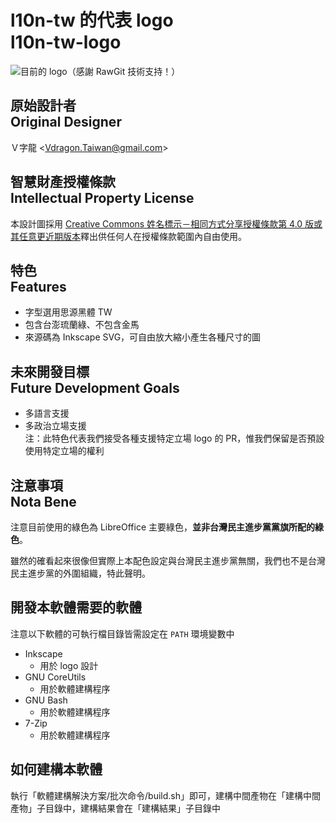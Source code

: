 # l10n-tw 的代表 logo<br />l10n-tw-logo
![目前的 logo（感謝 RawGit 技術支持！）](https://cdn.rawgit.com/l10n-tw/l10n-tw-logo/2d9ddee9a0d6893830de8138c27208dc71b12530/%E4%BE%86%E6%BA%90%E7%A2%BC/l10n-tw-logo-taiwan.svg)

## 原始設計者<br>Original Designer
Ｖ字龍 &lt;<Vdragon.Taiwan@gmail.com>&gt;

## 智慧財產授權條款<br>Intellectual Property License
本設計圖採用 [Creative Commons 姓名標示－相同方式分享授權條款第 4.0 版或其任意更近期版本](https://creativecommons.org/licenses/by-sa/4.0/)釋出供任何人在授權條款範圍內自由使用。

## 特色<br>Features
* 字型選用思源黑體 TW
* 包含台澎琉蘭綠、不包含金馬
* 來源碼為 Inkscape SVG，可自由放大縮小產生各種尺寸的圖

## 未來開發目標<br>Future Development Goals
* 多語言支援
* 多政治立場支援  
注：此特色代表我們接受各種支援特定立場 logo 的 PR，惟我們保留是否預設使用特定立場的權利

## 注意事項<br>Nota Bene
注意目前使用的綠色為 LibreOffice 主要綠色，**並非台灣民主進步黨黨旗所配的綠色**。

雖然的確看起來很像但實際上本配色設定與台灣民主進步黨無關，我們也不是台灣民主進步黨的外圍組織，特此聲明。

## 開發本軟體需要的軟體
注意以下軟體的可執行檔目錄皆需設定在 `PATH` 環境變數中

* Inkscape
	* 用於 logo 設計
* GNU CoreUtils
	* 用於軟體建構程序
* GNU Bash
	* 	用於軟體建構程序
* 7-Zip
	* 	用於軟體建構程序

## 如何建構本軟體
執行「軟體建構解決方案/批次命令/build.sh」即可，建構中間產物在「建構中間產物」子目錄中，建構結果會在「建構結果」子目錄中

